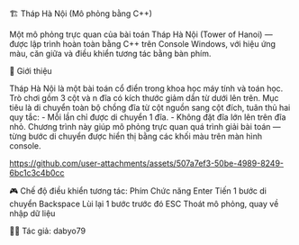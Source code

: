 🏗️ Tháp Hà Nội (Mô phỏng bằng C++)

Một mô phỏng trực quan của bài toán Tháp Hà Nội (Tower of Hanoi) — được lập trình hoàn toàn bằng C++ trên Console Windows, với hiệu ứng màu, căn giữa và điều khiển tương tác bằng bàn phím.

🧩 Giới thiệu

Tháp Hà Nội là một bài toán cổ điển trong khoa học máy tính và toán học.
Trò chơi gồm 3 cột và n đĩa có kích thước giảm dần từ dưới lên trên.
Mục tiêu là di chuyển toàn bộ chồng đĩa từ cột nguồn sang cột đích, tuân thủ hai quy tắc:
    - Mỗi lần chỉ được di chuyển 1 đĩa.
    - Không đặt đĩa lớn lên trên đĩa nhỏ.
Chương trình này giúp mô phỏng trực quan quá trình giải bài toán — từng bước di chuyển được hiển thị bằng các khối màu trên màn hình console.

https://github.com/user-attachments/assets/507a7ef3-50be-4989-8249-6bc1c3c4b0cc

🎮 Chế độ điều khiển tương tác:
Phím	Chức năng
Enter	Tiến 1 bước di chuyển
Backspace	Lùi lại 1 bước trước đó
ESC	Thoát mô phỏng, quay về nhập dữ liệu

🧑‍💻 Tác giả: dabyo79

